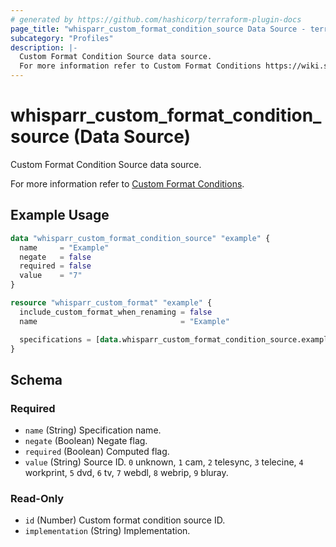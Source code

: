 ```yaml
---
# generated by https://github.com/hashicorp/terraform-plugin-docs
page_title: "whisparr_custom_format_condition_source Data Source - terraform-provider-whisparr"
subcategory: "Profiles"
description: |-
  Custom Format Condition Source data source.
  For more information refer to Custom Format Conditions https://wiki.servarr.com/whisparr/settings#conditions.
---
```


# whisparr_custom_format_condition_source (Data Source)

<!-- subcategory:Profiles --> Custom Format Condition Source data source.
For more information refer to [Custom Format Conditions](https://wiki.servarr.com/whisparr/settings#conditions).

## Example Usage

```terraform
data "whisparr_custom_format_condition_source" "example" {
  name     = "Example"
  negate   = false
  required = false
  value    = "7"
}

resource "whisparr_custom_format" "example" {
  include_custom_format_when_renaming = false
  name                                = "Example"

  specifications = [data.whisparr_custom_format_condition_source.example]
}
```

<!-- schema generated by tfplugindocs -->
## Schema

### Required

- `name` (String) Specification name.
- `negate` (Boolean) Negate flag.
- `required` (Boolean) Computed flag.
- `value` (String) Source ID. `0` unknown, `1` cam, `2` telesync, `3` telecine, `4` workprint, `5` dvd, `6` tv, `7` webdl, `8` webrip, `9` bluray.

### Read-Only

- `id` (Number) Custom format condition source ID.
- `implementation` (String) Implementation.


